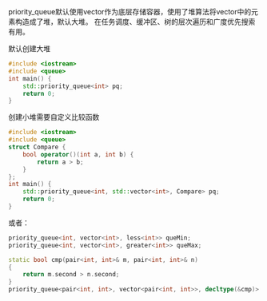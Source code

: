 priority_queue默认使用vector作为底层存储容器，使用了堆算法将vector中的元素构造成了堆，默认大堆。
在任务调度、缓冲区、树的层次遍历和广度优先搜索有用。

默认创建大堆
```c++
#include <iostream>
#include <queue>
int main() {
    std::priority_queue<int> pq;
    return 0;
}
```

创建小堆需要自定义比较函数
```c++
#include <iostream>
#include <queue>
struct Compare {
    bool operator()(int a, int b) {
        return a > b;
    }
};
int main() {
    std::priority_queue<int, std::vector<int>, Compare> pq;
    return 0;
}
```
或者：
```c++
priority_queue<int, vector<int>, less<int>> queMin;
priority_queue<int, vector<int>, greater<int>> queMax;
```

```c++
static bool cmp(pair<int, int>& m, pair<int, int>& n)
{
    return m.second > n.second;
}
priority_queue<pair<int, int>, vector<pair<int, int>>, decltype(&cmp)> q(cmp);
```